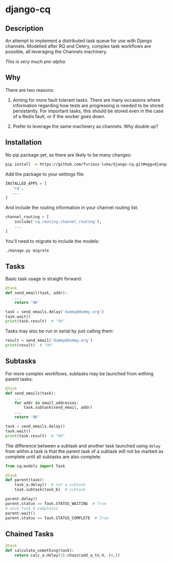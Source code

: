 # django-cq


## Description

An attempt to implement a distributed task queue for use with Django channels.
Modelled after RQ and Celery, complex task workflows are possible, all leveraging
the Channels machinery.

*This is very much pre-alpha.*


## Why

There are two reasons:

 1. Aiming for more fault tolerant tasks. There are many occasions where information
    regarding how tests are progressing is needed to be stored persistantly. For
    important tasks, this should be stored even in the case of a Redis fault, or if
    the worker goes down.

 2. Prefer to leverage the same machinery as channels. Why double up?


## Installation

No pip package yet, as there are likely to be many changes:

```bash
pip install -e https://github.com/furious-luke/django-cq.git#egg=django-cq
```

Add the package to your settings file:

```python
INSTALLED_APPS = [
   'cq',
   ...
]
```

And include the routing information in your channel routing list:

```python
channel_routing = [
    include('cq.routing.channel_routing'),
    ...
]
```

You'll need to migrate to include the models:

```bash
./manage.py migrate
```


## Tasks

Basic task usage is straight forward:

```python
@task
def send_email(task, addr):
    ...
    return 'OK'

task = send_emails.delay('dummy@dummy.org')
task.wait()
print(task.result)  # "OK"
```

Tasks may also be run in serial by just calling them:

```python
result = send_email('dummy@dummy.org')
print(result)  # "OK"
```


## Subtasks

For more complex workflows, subtasks may be launched from withing
parent tasks:

```python
@task
def send_emails(task):
    ...
    for addr in email_addresses:
        task.subtask(send_email, addr)
    ...
    return 'OK'

task = send_emails.delay()
task.wait()
print(task.result)  # "OK"
```

The difference between a subtask and another task launched using `delay` from
within a task is that the parent task of a subtask will not be marked as complete
until all subtasks are also complete.

```python
from cq.models import Task

@task
def parent(task):
    task_a.delay()  # not a subtask
    task.subtask(task_b)  # subtask

parent.delay()
parent.status == Task.STATUS_WAITING  # True
# once task_b completes
parent.wait()
parent.status == Task.STATUS_COMPLETE  # True
```


## Chained Tasks

```python
@task
def calculate_something(task):
    return calc_a.delay(3).chain(add_a_to_4, (4,))
```
